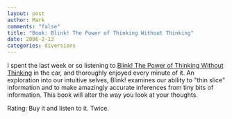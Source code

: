 ```yaml
--- 
layout: post
author: Mark
comments: "false"
title: "Book: Blink! The Power of Thinking Without Thinking"
date: 2006-2-13
categories: diversions
---
```

I spent the last week or so listening to <a href="http://audible.com/adbl/site/products/ProductDetail.jsp?productID=BK_TIME_000382&BV_UseBVCookie=Yes" title="Blink! The Power of Thinking Without Thinking">Blink! The Power of Thinking Without Thinking</a> in the car, and thoroughly enjoyed every minute of it. An exploration into our intuitive selves, Blink! examines our ability to "thin slice" information and to make amazingly accurate inferences from tiny bits of information. This book will alter the way you look at your thoughts.

Rating: Buy it and listen to it. Twice.
